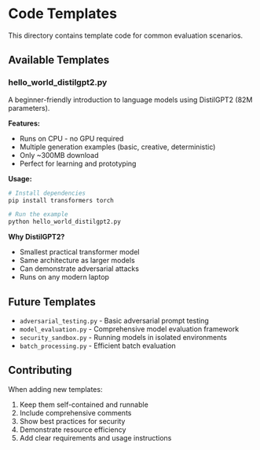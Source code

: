 # Code Templates

This directory contains template code for common evaluation scenarios.

## Available Templates

### hello_world_distilgpt2.py
A beginner-friendly introduction to language models using DistilGPT2 (82M parameters).

**Features:**
- Runs on CPU - no GPU required
- Multiple generation examples (basic, creative, deterministic)
- Only ~300MB download
- Perfect for learning and prototyping

**Usage:**
```bash
# Install dependencies
pip install transformers torch

# Run the example
python hello_world_distilgpt2.py
```

**Why DistilGPT2?**
- Smallest practical transformer model
- Same architecture as larger models
- Can demonstrate adversarial attacks
- Runs on any modern laptop

## Future Templates

- `adversarial_testing.py` - Basic adversarial prompt testing
- `model_evaluation.py` - Comprehensive model evaluation framework
- `security_sandbox.py` - Running models in isolated environments
- `batch_processing.py` - Efficient batch evaluation

## Contributing

When adding new templates:
1. Keep them self-contained and runnable
2. Include comprehensive comments
3. Show best practices for security
4. Demonstrate resource efficiency
5. Add clear requirements and usage instructions
